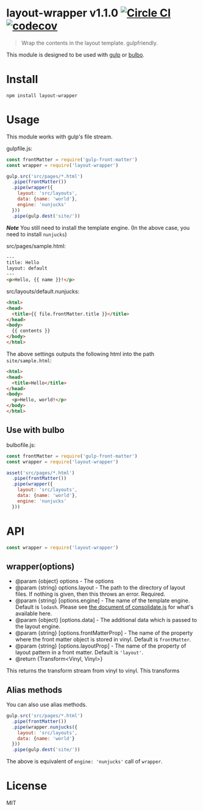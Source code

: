 # layout-wrapper v1.1.0 [![Circle CI](https://circleci.com/gh/kt3k/layout-wrapper.svg?style=svg)](https://circleci.com/gh/kt3k/layout-wrapper) [![codecov](https://codecov.io/gh/kt3k/layout-wrapper/branch/master/graph/badge.svg)](https://codecov.io/gh/kt3k/layout-wrapper)

> Wrap the contents in the layout template. gulpfriendly.

This module is designed to be used with [gulp][gulp] or [bulbo][bulbo].

# Install

    npm install layout-wrapper

# Usage

This module works with gulp's file stream.

gulpfile.js:

```js
const frontMatter = require('gulp-front-matter')
const wrapper = require('layout-wrapper')

gulp.src('src/pages/*.html')
  .pipe(frontMatter())
  .pipe(wrapper({
    layout: 'src/layouts',
    data: {name: 'world'},
    engine: 'nunjucks'
  }))
  .pipe(gulp.dest('site/'))
```

***Note*** You still need to install the template engine. (In the above case, you need to install `nunjucks`)

src/pages/sample.html:

```html
---
title: Hello
layout: default
---
<p>Hello, {{ name }}!</p>
```

src/layouts/default.nunjucks:

```html
<html>
<head>
  <title>{{ file.frontMatter.title }}</title>
</head>
<body>
  {{ contents }}
</body>
</html>
```

The above settings outputs the following html into the path `site/sample.html`:

```html
<html>
<head>
  <title>Hello</title>
</head>
<body>
  <p>Hello, world!</p>
</body>
</html>
```

## Use with bulbo

bulbofile.js:

```js
const frontMatter = require('gulp-front-matter')
const wrapper = require('layout-wrapper')

asset('src/pages/*.html')
  .pipe(frontMatter())
  .pipe(wrapper({
    layout: 'src/layouts',
    data: {name: 'world'},
    engine: 'nunjucks'
  }))
```

# API

```js
const wrapper = require('layout-wrapper')
```

## wrapper(options)

- @param {object} options - The options
- @param {string} options.layout - The path to the directory of layout files. If nothing is given, then this throws an error. Required.
- @param {string} [options.engine] - The name of the template engine. Default is `lodash`. Please see [the document of consolidate.js](https://github.com/tj/consolidate.js/) for what's available here.
- @param {object} [options.data] - The additional data which is passed to the layout engine.
- @param {string} [options.frontMatterProp] - The name of the property where the front matter object is stored in vinyl. Default is `frontMatter`.
- @param {string} [options.layoutProp] - The name of the property of layout pattern in a front matter. Default is `'layout'`.
- @return {Transform<Vinyl, Vinyl>}

This returns the transform stream from vinyl to vinyl. This transforms

## Alias methods

You can also use alias methods.

```js
gulp.src('src/pages/*.html')
  .pipe(frontMatter())
  .pipe(wrapper.nunjucks({
    layout: 'src/layouts',
    data: {name: 'world'}
  }))
  .pipe(gulp.dest('site/'))
```

The above is equivalent of `engine: 'nunjucks'` call of `wrapper`.

# License

MIT

[gulp]: http://gulpjs.com/
[bulbo]: https://github.com/kt3k/bulbo
